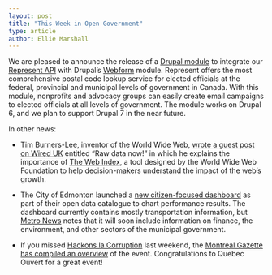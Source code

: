 ```yaml
---
layout: post
title: "This Week in Open Government"
type: article
author: Ellie Marshall
---
```


We are pleased to announce the release of a [Drupal module](http://drupal.org/project/webform_represent) to integrate our [Represent API](http://represent.opennorth.ca/) with Drupal’s [Webform](http://drupal.org/project/webform) module. Represent offers the most comprehensive postal code lookup service for elected officials at the federal, provincial and municipal levels of government in Canada. With this module, nonprofits and advocacy groups can easily create email campaigns to elected officials at all levels of government. The module works on Drupal 6, and we plan to support Drupal 7 in the near future. 

In other news:
 
- Tim Burners-Lee, inventor of the World Wide Web, [wrote a guest post on Wired UK](http://www.wired.co.uk/news/archive/2012-11/09/raw-data) entitled “Raw data now!” in which he explains the importance of [The Web Index](http://thewebindex.org/), a tool designed by the World Wide Web Foundation to help decision-makers understand the impact of the web’s growth.

- The City of Edmonton launched a [new citizen-focused dashboard](https://data.edmonton.ca/dashboard) as part of their open data catalogue to chart performance results. The dashboard currently contains mostly transportation information, but [Metro News](http://metronews.ca/news/edmonton/441321/city-of-edmonton-launches-open-data-catalogue-to-track-service-performance/) notes that it will soon include information on finance, the environment, and other sectors of the municipal government.
 
- If you missed [Hackons la Corruption](http://quebecouvert.org/events/hackonslacorruption/) last weekend, the [Montreal Gazette has compiled an overview](http://blogs.montrealgazette.com/2012/11/12/anti-corruption-hackathon-an-overview/) of the event. Congratulations to Quebec Ouvert for a great event!